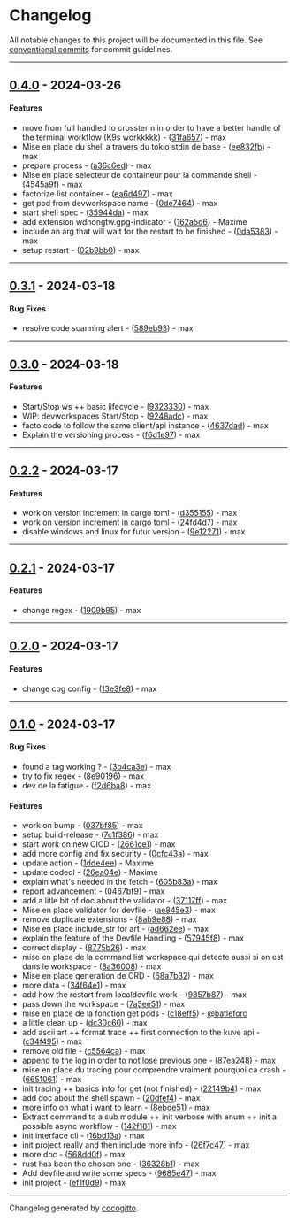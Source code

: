 # Changelog

All notable changes to this project will be documented in this file. See [conventional commits](https://www.conventionalcommits.org/) for commit guidelines.

- - -
## [0.4.0](https://github.com/batleforc/dev-cli/compare/02b9bb0b7974df236c355d06c9e19e8b30264545..0.4.0) - 2024-03-26
#### Features
- move from full handled to crossterm in order to have a better handle of the terminal workflow (K9s workkkkk) - ([31fa657](https://github.com/batleforc/dev-cli/commit/31fa65783c0ae837e96830de1b5724bd1d3a129f)) - max
- Mise en place du shell a travers du tokio stdin de base - ([ee832fb](https://github.com/batleforc/dev-cli/commit/ee832fb0a99665d6805e92cb4623b2192b065c47)) - max
- prepare process - ([a36c6ed](https://github.com/batleforc/dev-cli/commit/a36c6edb84a562a0acad7d72bd0f2595cfffbeb5)) - max
- Mise en place selecteur de containeur pour la commande shell - ([4545a9f](https://github.com/batleforc/dev-cli/commit/4545a9ff89017c45bf3b02c766eeb67985942868)) - max
- factorize list container - ([ea6d497](https://github.com/batleforc/dev-cli/commit/ea6d4974f5a609b6e2a7f24ab120dfd970666214)) - max
- get pod from devworkspace name - ([0de7464](https://github.com/batleforc/dev-cli/commit/0de746400f5a72177e95fe993cfd8761b5a0fb6a)) - max
- start shell spec - ([35944da](https://github.com/batleforc/dev-cli/commit/35944da32c29c53cb3307e0e93ee08e711a25eef)) - max
- add extension wdhongtw.gpg-indicator - ([162a5d6](https://github.com/batleforc/dev-cli/commit/162a5d6ecb90683540154a4b281115b104afe788)) - Maxime
- include an arg that will wait for the restart to be finished - ([0da5383](https://github.com/batleforc/dev-cli/commit/0da53836b72bad1a6db786b64bf4e5f30edb34de)) - max
- setup restart - ([02b9bb0](https://github.com/batleforc/dev-cli/commit/02b9bb0b7974df236c355d06c9e19e8b30264545)) - max

- - -

## [0.3.1](https://github.com/batleforc/dev-cli/compare/589eb93c0ee108171ff31a311e546c66ba7ec29e..0.3.1) - 2024-03-18
#### Bug Fixes
- resolve code scanning alert - ([589eb93](https://github.com/batleforc/dev-cli/commit/589eb93c0ee108171ff31a311e546c66ba7ec29e)) - max

- - -

## [0.3.0](https://github.com/batleforc/dev-cli/compare/f6d1e97329b8ec3ca09b0551bef3b940040d9a64..0.3.0) - 2024-03-18
#### Features
- Start/Stop ws ++ basic lifecycle - ([9323330](https://github.com/batleforc/dev-cli/commit/9323330d2223d44583d9d8d8265a0c41a8eae42f)) - max
- WIP: devworkspaces Start/Stop - ([9248adc](https://github.com/batleforc/dev-cli/commit/9248adc9c37bad62bcb9b2f0fdd86b9ebb261fb9)) - max
- facto code to follow the same client/api instance - ([4637dad](https://github.com/batleforc/dev-cli/commit/4637dad8f1634186545c05b9a4fef8d508ada962)) - max
- Explain the versioning process - ([f6d1e97](https://github.com/batleforc/dev-cli/commit/f6d1e97329b8ec3ca09b0551bef3b940040d9a64)) - max

- - -

## [0.2.2](https://github.com/batleforc/dev-cli/compare/0.2.1..0.2.2) - 2024-03-17
#### Features
- work on version increment in cargo toml - ([d355155](https://github.com/batleforc/dev-cli/commit/d35515568b43505a9f4943860a40fb7965a4ebaa)) - max
- work on version increment in cargo toml - ([24fd4d7](https://github.com/batleforc/dev-cli/commit/24fd4d7cf959d166ff2b87d45a973039f3c60f67)) - max
- disable windows and linux for futur version - ([9e12271](https://github.com/batleforc/dev-cli/commit/9e12271a8c8be2497bcd52d0ed0e0af143e2ad11)) - max

- - -


## [0.2.1](https://github.com/batleforc/dev-cli/compare/0.2.0..0.2.1) - 2024-03-17

#### Features

- change regex - ([1909b95](https://github.com/batleforc/dev-cli/commit/1909b95a1b36df2ac2da3029a69a9cbd2e99525a)) - max

- - -

## [0.2.0](https://github.com/batleforc/dev-cli/compare/0.1.0..0.2.0) - 2024-03-17

#### Features

- change cog config - ([13e3fe8](https://github.com/batleforc/dev-cli/commit/13e3fe8c2b5b2f4b34543df07b289bf90161046f)) - max

- - -

## [0.1.0](https://github.com/batleforc/dev-cli/compare/4f597e0e1620dca6ea1b649077cb03e9e49faefa..0.1.0) - 2024-03-17

#### Bug Fixes

- found a tag working ? - ([3b4ca3e](https://github.com/batleforc/dev-cli/commit/3b4ca3edb37834c9d23b38ecd76766e38603be5d)) - max
- try to fix regex - ([8e90196](https://github.com/batleforc/dev-cli/commit/8e9019674696de99924aa4624c20039da808c3ae)) - max
- dev de la fatigue - ([f2d6ba8](https://github.com/batleforc/dev-cli/commit/f2d6ba83ca835f1bcb9d6f0c4ed1981f53855351)) - max

#### Features

- work on bump - ([037bf85](https://github.com/batleforc/dev-cli/commit/037bf85eeb34a6bbb8f106937ddaecf85e38ebe4)) - max
- setup build-release - ([7c1f386](https://github.com/batleforc/dev-cli/commit/7c1f386b090194b39d20e1031903e053361b21c8)) - max
- start work on new CICD - ([2661ce1](https://github.com/batleforc/dev-cli/commit/2661ce1ef4ab2c8bc3f3f8f3517e488c5f2eef95)) - max
- add more config and fix security - ([0cfc43a](https://github.com/batleforc/dev-cli/commit/0cfc43a306eb9fa7d75715f6208d37c09ced0110)) - max
- update action - ([1dde4ee](https://github.com/batleforc/dev-cli/commit/1dde4ee1e0e89cbb446ef77ba3d6398ca9c3533a)) - Maxime
- update codeql - ([26ea04e](https://github.com/batleforc/dev-cli/commit/26ea04eb92e2f30ca6d82f04744ad739c9aa8246)) - Maxime
- explain what's needed in the fetch - ([605b83a](https://github.com/batleforc/dev-cli/commit/605b83a8b91e34a46380423f4025147d132895de)) - max
- report advancement - ([0467bf9](https://github.com/batleforc/dev-cli/commit/0467bf9d7872a9aed8e9500fca78721a59011765)) - max
- add a litle bit of doc about the validator - ([37117ff](https://github.com/batleforc/dev-cli/commit/37117ff277e096d5fec7a559ae3f67231ccd1ed7)) - max
- Mise en place validator for devfile - ([ae845e3](https://github.com/batleforc/dev-cli/commit/ae845e3bbb3874253e95b6a55ed0f7a17177c1d8)) - max
- remove duplicate extensions - ([8ab9e88](https://github.com/batleforc/dev-cli/commit/8ab9e88ca29e1b039207398dea3ce2d7a8ba0d9a)) - max
- Mise en place include_str for art - ([ad662ee](https://github.com/batleforc/dev-cli/commit/ad662ee37172990aa6b344fd23c5f957c98644c8)) - max
- explain the feature of the Devfile Handling - ([57945f8](https://github.com/batleforc/dev-cli/commit/57945f81f55b7b36cbb4cf995c3cf9a6a4b49765)) - max
- correct display - ([8775b26](https://github.com/batleforc/dev-cli/commit/8775b268d3eff6f0c0ece1a838f665b57151b821)) - max
- mise en place de la command list workspace qui detecte aussi si on est dans le workspace - ([8a36008](https://github.com/batleforc/dev-cli/commit/8a36008745d58ce52771f666c35ba2705d3e6dd8)) - max
- Mise en place generation de CRD - ([68a7b32](https://github.com/batleforc/dev-cli/commit/68a7b3211192995e7d766deb249cd778d50a37e7)) - max
- more data - ([34f64e1](https://github.com/batleforc/dev-cli/commit/34f64e1074a96c844c7b31b1b23c1225303f55de)) - max
- add how the restart from localdevfile work - ([9857b87](https://github.com/batleforc/dev-cli/commit/9857b878eb6fa895449c438d1f4ea72862822123)) - max
- pass down the workspace - ([7a5ee51](https://github.com/batleforc/dev-cli/commit/7a5ee516c93e7344a62a4d03bfee430a749d3423)) - max
- mise en place de la fonction get pods - ([c18eff5](https://github.com/batleforc/dev-cli/commit/c18eff525055e29e3d10cbb07eb371dc5e6129cf)) - [@batleforc](https://github.com/batleforc)
- a little clean up - ([dc30c60](https://github.com/batleforc/dev-cli/commit/dc30c606f32aadfffedd369f01948bcafaef14ae)) - max
- add ascii art ++ format trace ++ first connection to the kuve api - ([c34f495](https://github.com/batleforc/dev-cli/commit/c34f49553726b52e5c3d2d8ce1872eb33a2bf14e)) - max
- remove old file - ([c5564ca](https://github.com/batleforc/dev-cli/commit/c5564ca7eaac5acd7f5657fb35d4eea927dd5f38)) - max
- append to the log in order to not lose previous one - ([87ea248](https://github.com/batleforc/dev-cli/commit/87ea248137864ad4db9cf4da81e33320b534ae48)) - max
- mise en place du tracing pour comprendre vraiment pourquoi ca crash - ([6651061](https://github.com/batleforc/dev-cli/commit/66510610f069b776bad0711c0db16a360f4ccd04)) - max
- init tracing ++ basics info for get (not finished) - ([22149b4](https://github.com/batleforc/dev-cli/commit/22149b4f0ed3b5e55a5c815a52d9acc1c029bbb5)) - max
- add doc about the shell spawn - ([20dfef4](https://github.com/batleforc/dev-cli/commit/20dfef4f3e210640759fb5e7de4867de436509fb)) - max
- more info on what i want to learn - ([8ebde51](https://github.com/batleforc/dev-cli/commit/8ebde514ce043848e44fb1cb2ae0292260a6c063)) - max
- Extract command to a sub module ++ init verbose with enum ++ init a possible async workflow - ([142f181](https://github.com/batleforc/dev-cli/commit/142f1815b751c431aa3865d559ffbf1b911c746c)) - max
- init interface cli - ([16bd13a](https://github.com/batleforc/dev-cli/commit/16bd13a85bf4ac3aa8bab7fb665e38ad738ff57a)) - max
- init project really and then include more info - ([26f7c47](https://github.com/batleforc/dev-cli/commit/26f7c47929bcbd92a57c96824c8f291348c8ed40)) - max
- more doc - ([568dd0f](https://github.com/batleforc/dev-cli/commit/568dd0fc4012ff224b53407cc3a21fac49084992)) - max
- rust has been the chosen one - ([36328b1](https://github.com/batleforc/dev-cli/commit/36328b166359d9509901f1070615af80a0836fa9)) - max
- Add devfile and write some specs - ([9685e47](https://github.com/batleforc/dev-cli/commit/9685e475ae6038141e23b89f027c267a69f26adb)) - max
- init project - ([ef1f0d9](https://github.com/batleforc/dev-cli/commit/ef1f0d98c29446a13c047abd6ccc8dd894662284)) - max

- - -

Changelog generated by [cocogitto](https://github.com/cocogitto/cocogitto).
